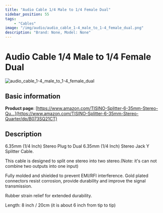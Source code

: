 ```yaml
---
title: "Audio Cable 1/4 Male to 1/4 Female Dual"
sidebar_position: 55
tags:
    - "Cables"
image: "/img/audio/audio_cable_1-4_male_to_1-4_female_dual.png"
description: "Brand: None, Model: None"
---
```

# Audio Cable 1/4 Male to 1/4 Female Dual

![audio_cable_1-4_male_to_1-4_female_dual](/img/audio/audio_cable_1-4_male_to_1-4_female_dual.png)

## Basic information

**Product page**: [https://www.amazon.com/TISINO-Splitter-6-35mm-Stereo-Qu...](https://www.amazon.com/TISINO-Splitter-6-35mm-Stereo-Quarter/dp/B073SQ21CT)

## Description

6\.35mm \(1/4 Inch\) Stereo Plug to Dual 6\.35mm \(1/4 Inch\) Stereo Jack Y Splitter Cable\.

 This cable is designed to split one stereo into two stereo\.\(Note: it's can not combine two outputs into one input\)

 Fully molded and shielded to prevent EMI/RFI interference\. Gold plated connectors resist corrosion, provide durability and improve the signal transmission\.

 Rubber strain relief for extended durability\.

 Length: 8 inch / 20cm \(it is about 6 inch from tip to tip\)

